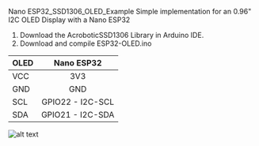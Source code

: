 Nano ESP32_SSD1306_OLED_Example
Simple implementation for an 0.96" I2C OLED Display with a Nano ESP32

1. Download the AcroboticSSD1306 Library in Arduino IDE.
2. Download and compile ESP32-OLED.ino



| OLED       | Nano ESP32         |
| ------------- |:-------------:|
| VCC | 3V3 |
| GND | GND |
| SCL | GPIO22 - I2C-SCL |
| SDA | GPIO21 - I2C-SDA |


![alt text](https://github.com/H-LK/ESP32_SSD1306_OLED_Example/raw/master/image.jpg)
